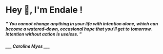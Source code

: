 <h1 title="head"> Hey 👋, I'm Endale !</h1>

**<h5><i>" You cannot change anything in your life with intention alone, which can become a watered-down, occasional hope that you'll get to tomorrow. Intention without action is useless. "</i></h5>**

*<b>___ Caroline Myss ___</b>*
